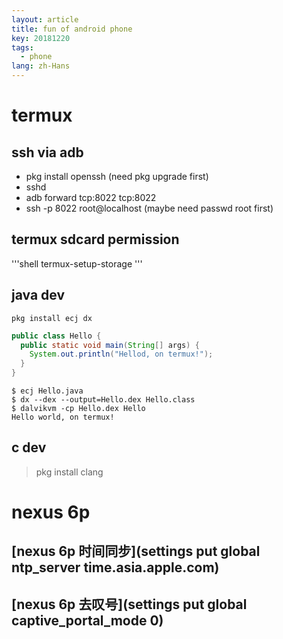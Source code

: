 ```yaml
---
layout: article
title: fun of android phone
key: 20181220
tags:
  - phone
lang: zh-Hans
---
```


# termux

## ssh via adb
- pkg install openssh (need pkg upgrade first)
- sshd
- adb forward tcp:8022 tcp:8022
- ssh -p 8022 root@localhost  (maybe need passwd root first)

## termux sdcard permission
'''shell
termux-setup-storage
'''

## java dev
```shell
pkg install ecj dx
```

```java
public class Hello {
  public static void main(String[] args) {
    System.out.println("Hellod, on termux!");
  }
}
```
```shell
$ ecj Hello.java
$ dx --dex --output=Hello.dex Hello.class
$ dalvikvm -cp Hello.dex Hello
Hello world, on termux!
```

## c dev
>pkg install clang


# nexus 6p
## [nexus 6p 时间同步](settings put global ntp_server time.asia.apple.com)


## [nexus 6p 去叹号](settings put global captive_portal_mode 0)
